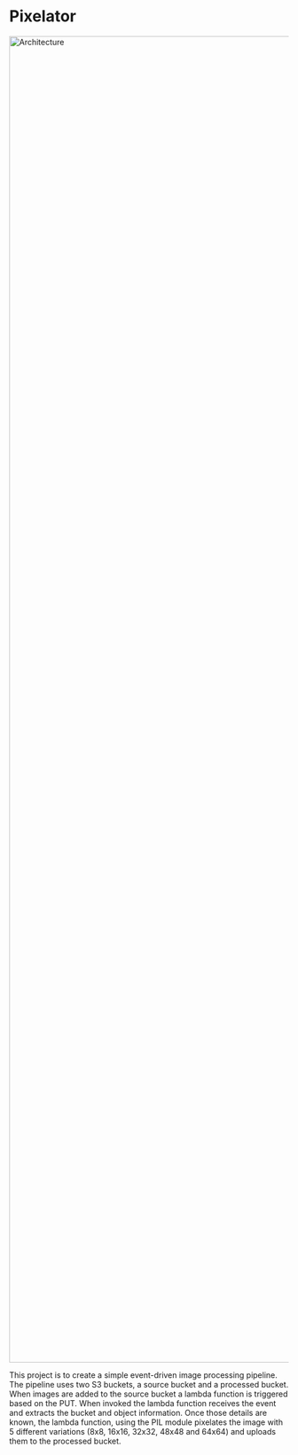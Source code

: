# Pixelator

<img width="2392" alt="Architecture" src="https://github.com/Denish-Pasupuleti/Pixelator/assets/24259706/723fabe5-d6f0-4f86-9802-6de2268add90">   


This project is to create a simple event-driven image processing pipeline. The pipeline uses two S3 buckets, a source bucket and a processed bucket. When images are added to the source bucket a lambda function is triggered based on the PUT. When invoked the lambda function receives the event and extracts the bucket and object information. Once those details are known, the lambda function, using the PIL module pixelates the image with 5 different variations (8x8, 16x16, 32x32, 48x48 and 64x64) and uploads them to the processed bucket.
